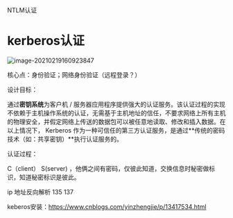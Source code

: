 NTLM认证

# kerberos认证

![image-20210219160923847](E:\1.学习文档\4-Windows\image\image-20210219160923847.png)

核心点：身份验证；网络身份验证（远程登录？）

设计目标：

通过**密钥系统**为客户机 / 服务器应用程序提供强大的认证服务。该认证过程的实现不依赖于主机操作系统的认证，无需基于主机地址的信任，不要求网络上所有主机的物理安全，并假定网络上传送的数据包可以被任意地读取、修改和插入数据。在以上情况下， Kerberos 作为一种可信任的第三方认证服务，是通过**传统的密码技术（如：共享密钥）**执行认证服务的。



认证过程：

C（client）   S(server) ，他俩之间有密码，仅彼此知道，交换信息时秘密做标识，知道秘密标识是彼此。

ip 地址反向解析 135 137

keberos安装：https://www.cnblogs.com/yinzhengjie/p/13417534.html